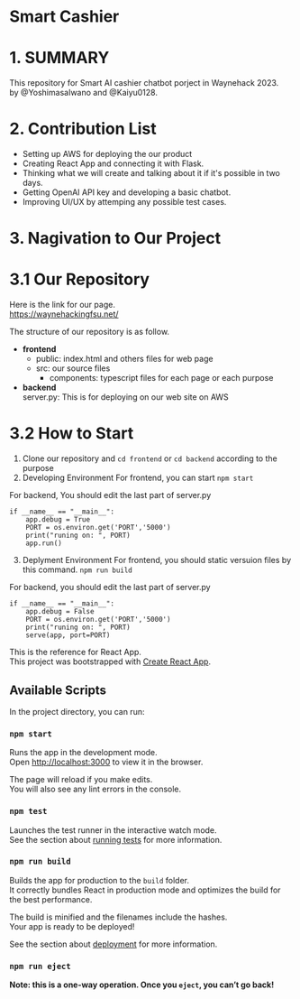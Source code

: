 # Smart Cashier

# 1. SUMMARY
This repository for Smart AI cashier chatbot porject in Waynehack 2023.  
by @YoshimasaIwano and @Kaiyu0128.  

# 2. Contribution List
- Setting up AWS for deploying the our product
- Creating React App and connecting it with Flask. 
- Thinking what we will create and talking about it if it's possible in two days. 
- Getting OpenAI API key and developing a basic chatbot. 
- Improving UI/UX by attemping any possible test cases.

# 3. Nagivation to Our Project
# 3.1 Our Repository  
Here is the link for our page.  
https://waynehackingfsu.net/  
  
The structure of our repository is as follow.
- **frontend**
    - public: index.html and others files for web page
    - src: our source files  
        -  components: typescript files for each page or each purpose
- **backend**  
    server.py: This is for deploying on our web site on AWS  
    
# 3.2 How to Start  
1.  Clone our repository and `cd frontend` or `cd backend` according to the purpose  
2.  Developing Environment 
For frontend, you can start 
`npm start`   
  
For backend, You should edit the last part of server.py  
```
if __name__ == "__main__":
    app.debug = True
    PORT = os.environ.get('PORT','5000')
    print("runing on: ", PORT)
    app.run()
 ```  
 3.  Deplyment Environment 
 For frontend, you should static versuion files by this command.
`npm run build`  
  
For backend, you should edit the last part of server.py  
```
if __name__ == "__main__":
    app.debug = False
    PORT = os.environ.get('PORT','5000')
    print("runing on: ", PORT)
    serve(app, port=PORT)
 ```   
 
 
This is the reference for React App.  
This project was bootstrapped with [Create React App](https://github.com/facebook/create-react-app).

## Available Scripts

In the project directory, you can run:

### `npm start`

Runs the app in the development mode.\
Open [http://localhost:3000](http://localhost:3000) to view it in the browser.

The page will reload if you make edits.\
You will also see any lint errors in the console.

### `npm test`

Launches the test runner in the interactive watch mode.\
See the section about [running tests](https://facebook.github.io/create-react-app/docs/running-tests) for more information.

### `npm run build`

Builds the app for production to the `build` folder.\
It correctly bundles React in production mode and optimizes the build for the best performance.

The build is minified and the filenames include the hashes.\
Your app is ready to be deployed!

See the section about [deployment](https://facebook.github.io/create-react-app/docs/deployment) for more information.

### `npm run eject`

**Note: this is a one-way operation. Once you `eject`, you can’t go back!**
